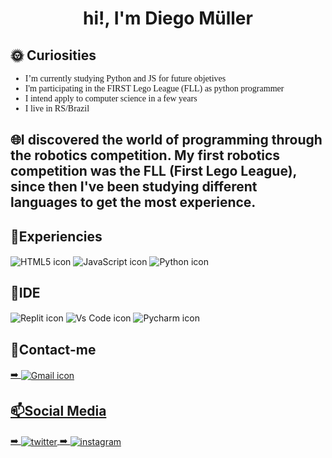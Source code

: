 <h1 align="center">hi!, I'm Diego Müller</h1>

## 🌞&nbsp;Curiosities 
<font face="Verdana"><ul>
<li> I’m currently studying Python and JS for future objetives  </li>
 <li> I'm participating in the FIRST Lego League (FLL) as python programmer </li> 
 <li> I intend  apply to computer science in a few years </li>
 <li> I live in RS/Brazil </li> 
 </ul></font>

## &#127760;I discovered the world of programming through the robotics competition. My first robotics competition was the FLL (First Lego League), since then I've been studying different languages ​​to get the most experience.

 ## &#127775;Experiencies
  <p align="left">
  <img align="center" src="https://img.shields.io/badge/HTML5-E34F26?style=for-the-badge&logo=html5&logoColor=black" alt="HTML5 icon" />
  <img align="center" src="https://img.shields.io/badge/JavaScript-F7DF1E?style=for-the-badge&logo=javascript&logoColor=black" alt="JavaScript icon" />
     <img align="center" src="https://img.shields.io/badge/Python-3776AB?style=for-the-badge&logo=python&logoColor=black" alt="Python icon" />
 </p>

## &#127776;IDE
  <p align="left">
 <img align="center" src="https://img.shields.io/badge/replit-667881?style=for-the-badge&logo=replit&logoColor=white" alt="Replit icon" />
 <img align="center" src="https://img.shields.io/badge/Visual_Studio_Code-0078D4?style=for-the-badge&logo=visual%20studio%20code&logoColor=white" alt="Vs Code icon" />
 <img align="center" src="https://img.shields.io/badge/PyCharm-000000.svg?&style=for-the-badge&logo=PyCharm&logoColor=white" alt="Pycharm icon" />

  ## &#128194;Contact-me
   <p align="left">
  <a href="https://mail.google.com/mail/u/1/?zx=qvbnkmq0w4ln#inbox" target="_blank">
  ➡️ <img align="center" src="https://img.shields.io/badge/Stryxznlol1@gmail.com-D14836?style=for-the-badge&logo=gmail&logoColor=white" alt="Gmail icon" />
</p>

## &#128235;Social Media
  <p align="left">
  <a href="https://twitter.com/Muller1025" target="_blank">
 ➡️  <img align="center" src="https://img.shields.io/badge/Muller1025-1DA1F2?style=for-the-badge&logo=twitter&logoColor=white" alt="twitter"/>  
  </a>
 
  <a href="https://www.instagram.com/mullxr25/" target="_blank">
 ➡️  <img align="center" src="https://img.shields.io/badge/diegomullxr-E4405F?style=for-the-badge&logo=instagram&logoColor=white" alt="instagram"/>  
  </a>
 </p>
